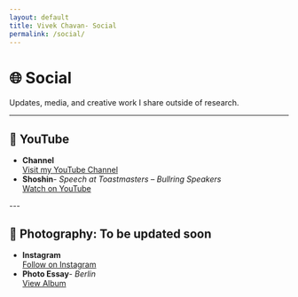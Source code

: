 ```yaml
---
layout: default
title: Vivek Chavan- Social
permalink: /social/
---
```


# 🌐 Social

Updates, media, and creative work I share outside of research.  

---

## 🎥 YouTube

<ul class="spacious-list">
  <li>
    <strong>Channel</strong><br/>
    <a href="https://www.youtube.com/@vivekchavandotcom" target="_blank" rel="noopener">Visit my YouTube Channel</a>
  </li>

  <li>
    <strong>Shoshin</strong>- <em>Speech at Toastmasters – Bullring Speakers</em><br/>
    <a href="https://www.youtube.com/watch?v=fjoE9vHgKPQ" target="_blank" rel="noopener">Watch on YouTube</a>
  </li>
</ul>
---

## 📸 Photography: To be updated soon

<ul class="spacious-list">
  <li>
    <strong>Instagram</strong><br/>
    <a href="https://www.instagram.com/YOURHANDLE" target="_blank" rel="noopener">Follow on Instagram</a>
  </li>

  <!-- Example placeholder -->
  <li>
    <strong>Photo Essay</strong>- <em> Berlin</em><br/>
    <a href="https://yourphotoalbumlink" target="_blank" rel="noopener">View Album</a>
  </li>
</ul>

